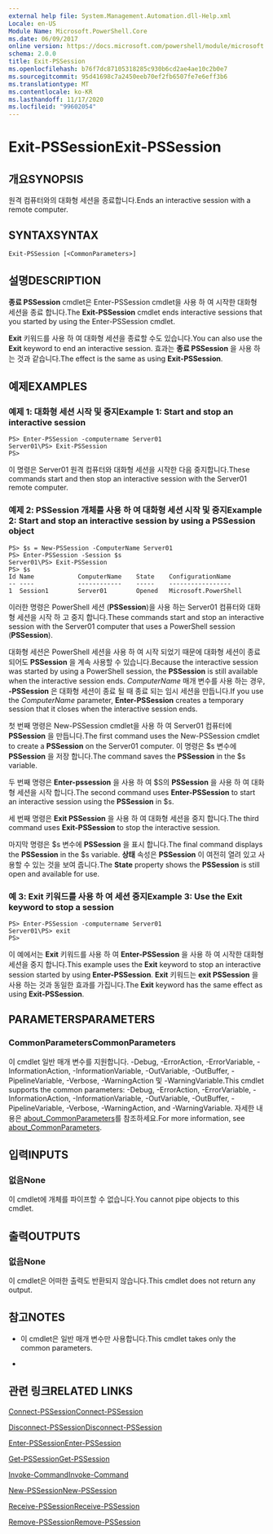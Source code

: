 ```yaml
---
external help file: System.Management.Automation.dll-Help.xml
Locale: en-US
Module Name: Microsoft.PowerShell.Core
ms.date: 06/09/2017
online version: https://docs.microsoft.com/powershell/module/microsoft.powershell.core/exit-pssession?view=powershell-7.2&WT.mc_id=ps-gethelp
schema: 2.0.0
title: Exit-PSSession
ms.openlocfilehash: b76f7dc87105318285c930b6cd2ae4ae10c2b0e7
ms.sourcegitcommit: 95d41698c7a2450eeb70ef2fb6507fe7e6eff3b6
ms.translationtype: MT
ms.contentlocale: ko-KR
ms.lasthandoff: 11/17/2020
ms.locfileid: "99602054"
---
```

# <span data-ttu-id="b9817-102">Exit-PSSession</span><span class="sxs-lookup"><span data-stu-id="b9817-102">Exit-PSSession</span></span>

## <span data-ttu-id="b9817-103">개요</span><span class="sxs-lookup"><span data-stu-id="b9817-103">SYNOPSIS</span></span>
<span data-ttu-id="b9817-104">원격 컴퓨터와의 대화형 세션을 종료합니다.</span><span class="sxs-lookup"><span data-stu-id="b9817-104">Ends an interactive session with a remote computer.</span></span>

## <span data-ttu-id="b9817-105">SYNTAX</span><span class="sxs-lookup"><span data-stu-id="b9817-105">SYNTAX</span></span>

```
Exit-PSSession [<CommonParameters>]
```

## <span data-ttu-id="b9817-106">설명</span><span class="sxs-lookup"><span data-stu-id="b9817-106">DESCRIPTION</span></span>

<span data-ttu-id="b9817-107">**종료 PSSession** cmdlet은 Enter-PSSession cmdlet을 사용 하 여 시작한 대화형 세션을 종료 합니다.</span><span class="sxs-lookup"><span data-stu-id="b9817-107">The **Exit-PSSession** cmdlet ends interactive sessions that you started by using the Enter-PSSession cmdlet.</span></span>

<span data-ttu-id="b9817-108">**Exit** 키워드를 사용 하 여 대화형 세션을 종료할 수도 있습니다.</span><span class="sxs-lookup"><span data-stu-id="b9817-108">You can also use the **Exit** keyword to end an interactive session.</span></span>
<span data-ttu-id="b9817-109">효과는 **종료 PSSession** 을 사용 하는 것과 같습니다.</span><span class="sxs-lookup"><span data-stu-id="b9817-109">The effect is the same as using **Exit-PSSession**.</span></span>

## <span data-ttu-id="b9817-110">예제</span><span class="sxs-lookup"><span data-stu-id="b9817-110">EXAMPLES</span></span>

### <span data-ttu-id="b9817-111">예제 1: 대화형 세션 시작 및 중지</span><span class="sxs-lookup"><span data-stu-id="b9817-111">Example 1: Start and stop an interactive session</span></span>

```
PS> Enter-PSSession -computername Server01
Server01\PS> Exit-PSSession
PS>
```

<span data-ttu-id="b9817-112">이 명령은 Server01 원격 컴퓨터와 대화형 세션을 시작한 다음 중지합니다.</span><span class="sxs-lookup"><span data-stu-id="b9817-112">These commands start and then stop an interactive session with the Server01 remote computer.</span></span>

### <span data-ttu-id="b9817-113">예제 2: PSSession 개체를 사용 하 여 대화형 세션 시작 및 중지</span><span class="sxs-lookup"><span data-stu-id="b9817-113">Example 2: Start and stop an interactive session by using a PSSession object</span></span>

```
PS> $s = New-PSSession -ComputerName Server01
PS> Enter-PSSession -Session $s
Server01\PS> Exit-PSSession
PS> $s
Id Name            ComputerName    State    ConfigurationName
-- ----            ------------    -----    -----------------
1  Session1        Server01        Opened   Microsoft.PowerShell
```

<span data-ttu-id="b9817-114">이러한 명령은 PowerShell 세션 (**PSSession**)을 사용 하는 Server01 컴퓨터와 대화형 세션을 시작 하 고 중지 합니다.</span><span class="sxs-lookup"><span data-stu-id="b9817-114">These commands start and stop an interactive session with the Server01 computer that uses a PowerShell session (**PSSession**).</span></span>

<span data-ttu-id="b9817-115">대화형 세션은 PowerShell 세션을 사용 하 여 시작 되었기 때문에 대화형 세션이 종료 되어도 **PSSession** 을 계속 사용할 수 있습니다.</span><span class="sxs-lookup"><span data-stu-id="b9817-115">Because the interactive session was started by using a PowerShell session, the **PSSession** is still available when the interactive session ends.</span></span>
<span data-ttu-id="b9817-116">*ComputerName* 매개 변수를 사용 하는 경우, **-PSSession** 은 대화형 세션이 종료 될 때 종료 되는 임시 세션을 만듭니다.</span><span class="sxs-lookup"><span data-stu-id="b9817-116">If you use the *ComputerName* parameter, **Enter-PSSession** creates a temporary session that it closes when the interactive session ends.</span></span>

<span data-ttu-id="b9817-117">첫 번째 명령은 New-PSSession cmdlet을 사용 하 여 Server01 컴퓨터에 **PSSession** 을 만듭니다.</span><span class="sxs-lookup"><span data-stu-id="b9817-117">The first command uses the New-PSSession cmdlet to create a **PSSession** on the Server01 computer.</span></span>
<span data-ttu-id="b9817-118">이 명령은 $s 변수에 **PSSession** 을 저장 합니다.</span><span class="sxs-lookup"><span data-stu-id="b9817-118">The command saves the **PSSession** in the $s variable.</span></span>

<span data-ttu-id="b9817-119">두 번째 명령은 **Enter-pssession** 을 사용 하 여 $S의 **PSSession** 을 사용 하 여 대화형 세션을 시작 합니다.</span><span class="sxs-lookup"><span data-stu-id="b9817-119">The second command uses **Enter-PSSession** to start an interactive session using the **PSSession** in $s.</span></span>

<span data-ttu-id="b9817-120">세 번째 명령은 **Exit PSSession** 을 사용 하 여 대화형 세션을 중지 합니다.</span><span class="sxs-lookup"><span data-stu-id="b9817-120">The third command uses **Exit-PSSession** to stop the interactive session.</span></span>

<span data-ttu-id="b9817-121">마지막 명령은 $s 변수에 **PSSession** 을 표시 합니다.</span><span class="sxs-lookup"><span data-stu-id="b9817-121">The final command displays the **PSSession** in the $s variable.</span></span>
<span data-ttu-id="b9817-122">**상태** 속성은 **PSSession** 이 여전히 열려 있고 사용할 수 있는 것을 보여 줍니다.</span><span class="sxs-lookup"><span data-stu-id="b9817-122">The **State** property shows the **PSSession** is still open and available for use.</span></span>

### <span data-ttu-id="b9817-123">예 3: Exit 키워드를 사용 하 여 세션 중지</span><span class="sxs-lookup"><span data-stu-id="b9817-123">Example 3: Use the Exit keyword to stop a session</span></span>

```
PS> Enter-PSSession -computername Server01
Server01\PS> exit
PS>
```

<span data-ttu-id="b9817-124">이 예에서는 **Exit** 키워드를 사용 하 여 **Enter-PSSession** 을 사용 하 여 시작한 대화형 세션을 중지 합니다.</span><span class="sxs-lookup"><span data-stu-id="b9817-124">This example uses the **Exit** keyword to stop an interactive session started by using **Enter-PSSession**.</span></span>
<span data-ttu-id="b9817-125">**Exit** 키워드는 **exit PSSession** 을 사용 하는 것과 동일한 효과를 가집니다.</span><span class="sxs-lookup"><span data-stu-id="b9817-125">The **Exit** keyword has the same effect as using **Exit-PSSession**.</span></span>

## <span data-ttu-id="b9817-126">PARAMETERS</span><span class="sxs-lookup"><span data-stu-id="b9817-126">PARAMETERS</span></span>

### <span data-ttu-id="b9817-127">CommonParameters</span><span class="sxs-lookup"><span data-stu-id="b9817-127">CommonParameters</span></span>

<span data-ttu-id="b9817-128">이 cmdlet 일반 매개 변수를 지원합니다. -Debug, -ErrorAction, -ErrorVariable, -InformationAction, -InformationVariable, -OutVariable, -OutBuffer, -PipelineVariable, -Verbose, -WarningAction 및 -WarningVariable.</span><span class="sxs-lookup"><span data-stu-id="b9817-128">This cmdlet supports the common parameters: -Debug, -ErrorAction, -ErrorVariable, -InformationAction, -InformationVariable, -OutVariable, -OutBuffer, -PipelineVariable, -Verbose, -WarningAction, and -WarningVariable.</span></span> <span data-ttu-id="b9817-129">자세한 내용은 [about_CommonParameters](https://go.microsoft.com/fwlink/?LinkID=113216)를 참조하세요.</span><span class="sxs-lookup"><span data-stu-id="b9817-129">For more information, see [about_CommonParameters](https://go.microsoft.com/fwlink/?LinkID=113216).</span></span>

## <span data-ttu-id="b9817-130">입력</span><span class="sxs-lookup"><span data-stu-id="b9817-130">INPUTS</span></span>

### <span data-ttu-id="b9817-131">없음</span><span class="sxs-lookup"><span data-stu-id="b9817-131">None</span></span>

<span data-ttu-id="b9817-132">이 cmdlet에 개체를 파이프할 수 없습니다.</span><span class="sxs-lookup"><span data-stu-id="b9817-132">You cannot pipe objects to this cmdlet.</span></span>

## <span data-ttu-id="b9817-133">출력</span><span class="sxs-lookup"><span data-stu-id="b9817-133">OUTPUTS</span></span>

### <span data-ttu-id="b9817-134">없음</span><span class="sxs-lookup"><span data-stu-id="b9817-134">None</span></span>

<span data-ttu-id="b9817-135">이 cmdlet은 어떠한 출력도 반환되지 않습니다.</span><span class="sxs-lookup"><span data-stu-id="b9817-135">This cmdlet does not return any output.</span></span>

## <span data-ttu-id="b9817-136">참고</span><span class="sxs-lookup"><span data-stu-id="b9817-136">NOTES</span></span>

* <span data-ttu-id="b9817-137">이 cmdlet은 일반 매개 변수만 사용합니다.</span><span class="sxs-lookup"><span data-stu-id="b9817-137">This cmdlet takes only the common parameters.</span></span>

*

## <span data-ttu-id="b9817-138">관련 링크</span><span class="sxs-lookup"><span data-stu-id="b9817-138">RELATED LINKS</span></span>

[<span data-ttu-id="b9817-139">Connect-PSSession</span><span class="sxs-lookup"><span data-stu-id="b9817-139">Connect-PSSession</span></span>](Connect-PSSession.md)

[<span data-ttu-id="b9817-140">Disconnect-PSSession</span><span class="sxs-lookup"><span data-stu-id="b9817-140">Disconnect-PSSession</span></span>](Disconnect-PSSession.md)

[<span data-ttu-id="b9817-141">Enter-PSSession</span><span class="sxs-lookup"><span data-stu-id="b9817-141">Enter-PSSession</span></span>](Enter-PSSession.md)

[<span data-ttu-id="b9817-142">Get-PSSession</span><span class="sxs-lookup"><span data-stu-id="b9817-142">Get-PSSession</span></span>](Get-PSSession.md)

[<span data-ttu-id="b9817-143">Invoke-Command</span><span class="sxs-lookup"><span data-stu-id="b9817-143">Invoke-Command</span></span>](Invoke-Command.md)

[<span data-ttu-id="b9817-144">New-PSSession</span><span class="sxs-lookup"><span data-stu-id="b9817-144">New-PSSession</span></span>](New-PSSession.md)

[<span data-ttu-id="b9817-145">Receive-PSSession</span><span class="sxs-lookup"><span data-stu-id="b9817-145">Receive-PSSession</span></span>](Receive-PSSession.md)

[<span data-ttu-id="b9817-146">Remove-PSSession</span><span class="sxs-lookup"><span data-stu-id="b9817-146">Remove-PSSession</span></span>](Remove-PSSession.md)

